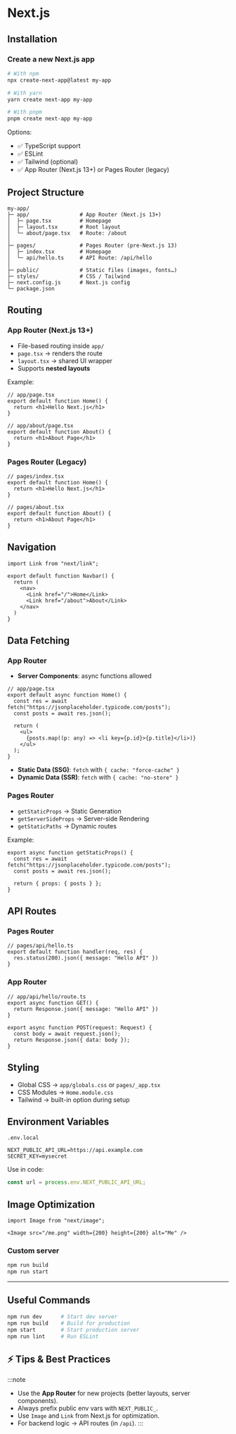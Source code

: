 # Next.js

## Installation

### Create a new Next.js app
```bash
# With npm
npx create-next-app@latest my-app

# With yarn
yarn create next-app my-app

# With pnpm
pnpm create next-app my-app
```

Options:
- ✅ TypeScript support
- ✅ ESLint
- ✅ Tailwind (optional)
- ✅ App Router (Next.js 13+) or Pages Router (legacy)

## Project Structure

```
my-app/
├─ app/                # App Router (Next.js 13+)
│  ├─ page.tsx         # Homepage
│  ├─ layout.tsx       # Root layout
│  └─ about/page.tsx   # Route: /about
│
├─ pages/              # Pages Router (pre-Next.js 13)
│  ├─ index.tsx        # Homepage
│  └─ api/hello.ts     # API Route: /api/hello
│
├─ public/             # Static files (images, fonts…)
├─ styles/             # CSS / Tailwind
├─ next.config.js      # Next.js config
└─ package.json
```

## Routing

### App Router (Next.js 13+)
- File-based routing inside `app/`
- `page.tsx` → renders the route
- `layout.tsx` → shared UI wrapper
- Supports **nested layouts**

Example:
```tsx
// app/page.tsx
export default function Home() {
  return <h1>Hello Next.js</h1>
}
```

```tsx
// app/about/page.tsx
export default function About() {
  return <h1>About Page</h1>
}
```

### Pages Router (Legacy)
```tsx
// pages/index.tsx
export default function Home() {
  return <h1>Hello Next.js</h1>
}

// pages/about.tsx
export default function About() {
  return <h1>About Page</h1>
}
```

## Navigation

```tsx
import Link from "next/link";

export default function Navbar() {
  return (
    <nav>
      <Link href="/">Home</Link>
      <Link href="/about">About</Link>
    </nav>
  )
}
```

## Data Fetching

### App Router
- **Server Components**: async functions allowed
```tsx
// app/page.tsx
export default async function Home() {
  const res = await fetch("https://jsonplaceholder.typicode.com/posts");
  const posts = await res.json();

  return (
    <ul>
      {posts.map((p: any) => <li key={p.id}>{p.title}</li>)}
    </ul>
  );
}
```

- **Static Data (SSG)**: `fetch` with `{ cache: "force-cache" }`
- **Dynamic Data (SSR)**: `fetch` with `{ cache: "no-store" }`

### Pages Router
- `getStaticProps` → Static Generation
- `getServerSideProps` → Server-side Rendering
- `getStaticPaths` → Dynamic routes

Example:
```tsx
export async function getStaticProps() {
  const res = await fetch("https://jsonplaceholder.typicode.com/posts");
  const posts = await res.json();

  return { props: { posts } };
}
```

## API Routes

### Pages Router
```tsx
// pages/api/hello.ts
export default function handler(req, res) {
  res.status(200).json({ message: "Hello API" })
}
```

### App Router
```tsx
// app/api/hello/route.ts
export async function GET() {
  return Response.json({ message: "Hello API" })
}

export async function POST(request: Request) {
  const body = await request.json();
  return Response.json({ data: body });
}
```

## Styling

- Global CSS → `app/globals.css` or `pages/_app.tsx`
- CSS Modules → `Home.module.css`
- Tailwind → built-in option during setup

## Environment Variables

`.env.local`
```
NEXT_PUBLIC_API_URL=https://api.example.com
SECRET_KEY=mysecret
```

Use in code:
```ts
const url = process.env.NEXT_PUBLIC_API_URL;
```

## Image Optimization

```tsx
import Image from "next/image";

<Image src="/me.png" width={200} height={200} alt="Me" />
```

### Custom server
```bash
npm run build
npm run start
```

---

## Useful Commands

```bash
npm run dev      # Start dev server
npm run build    # Build for production
npm start        # Start production server
npm run lint     # Run ESLint
```

## ⚡ Tips & Best Practices

:::note
- Use the **App Router** for new projects (better layouts, server components).
- Always prefix public env vars with `NEXT_PUBLIC_`.
- Use `Image` and `Link` from Next.js for optimization.
- For backend logic → API routes (in `/api`).
:::
